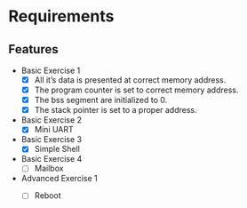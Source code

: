 # Requirements

## Features

- Basic Exercise 1
    - [x] All it’s data is presented at correct memory address.
    - [x] The program counter is set to correct memory address.
    - [x] The bss segment are initialized to 0.
    - [x] The stack pointer is set to a proper address.
- Basic Exercise 2
    - [x] Mini UART
- Basic Exercise 3
    - [x] Simple Shell 
- Basic Exercise 4
    - [ ] Mailbox
- Advanced Exercise 1
    - [ ] Reboot

